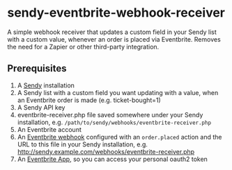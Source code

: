 # sendy-eventbrite-webhook-receiver
A simple webhook receiver that updates a custom field in your Sendy list with a custom value, whenever an order is placed via Eventbrite. Removes the need for a Zapier or other third-party integration.

## Prerequisites

 1. A [Sendy](https://sendy.co) installation
 2. A Sendy list with a custom field you want updating with a value, when an Eventbrite order is made (e.g. ticket-bought=1)
 3. A Sendy API key
 4. eventbrite-receiver.php file saved somewhere under your Sendy installation, e.g. `/path/to/sendy/webhooks/eventbrite-receiver.php`
 5. An Eventbrite account
 6. An [Eventbrite webhook](https://www.eventbrite.co.uk/myaccount/webhooks/) configured with an `order.placed` action and the URL to this file in your Sendy installation, e.g. http://sendy.example.com/webhooks/eventbrite-receiver.php
 7. An [Eventbrite App](https://www.eventbrite.co.uk/myaccount/apps/), so you can access your personal oauth2 token
